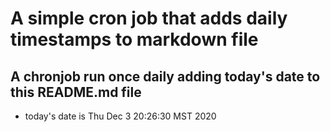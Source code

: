 A simple cron job that adds daily timestamps to markdown file
============================================================
## A chronjob run once daily adding today's date to this README.md file
* today's date is Thu Dec  3 20:26:30 MST 2020
